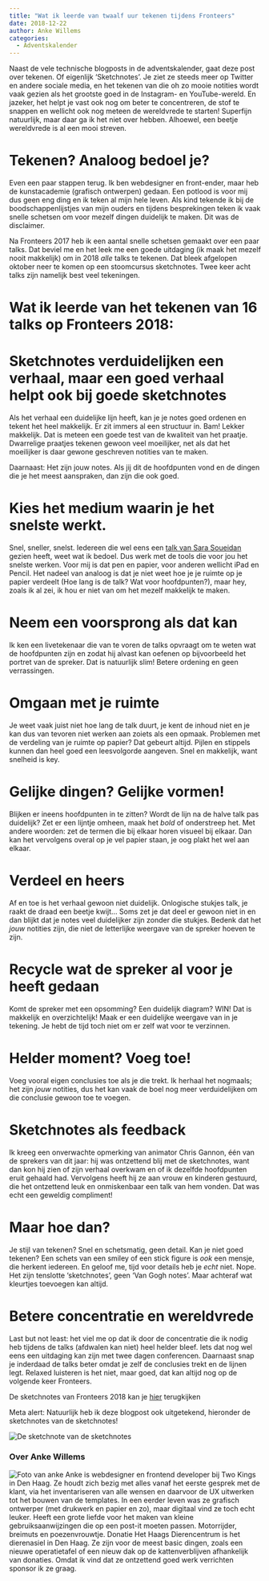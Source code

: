 ```yaml
---
title: "Wat ik leerde van twaalf uur tekenen tijdens Fronteers"
date: 2018-12-22
author: Anke Willems
categories: 
  - Adventskalender
---
```

Naast de vele technische blogposts in de adventskalender, gaat deze post over tekenen. Of eigenlijk ‘Sketchnotes’. Je ziet ze steeds meer op Twitter en andere sociale media, en het tekenen van die oh zo mooie notities wordt vaak gezien als het grootste goed in de Instagram- en YouTube-wereld. En jazeker, het helpt je vast ook nog om beter te concentreren, de stof te snappen en wellicht ook nog meteen de wereldvrede te starten! Superfijn natuurlijk, maar daar ga ik het niet over hebben. Alhoewel, een beetje wereldvrede is al een mooi streven.

# Tekenen? Analoog bedoel je?

Even een paar stappen terug. Ik ben webdesigner en front-ender, maar heb de kunstacademie (grafisch ontwerpen) gedaan. Een potlood is voor mij dus geen eng ding en ik teken al mijn hele leven. Als kind tekende ik bij de boodschappenlijstjes van mijn ouders en tijdens besprekingen teken ik vaak snelle schetsen om voor mezelf dingen duidelijk te maken. Dit was de disclaimer.

Na Fronteers 2017 heb ik een aantal snelle schetsen gemaakt over een paar talks. Dat beviel me en het leek me een goede uitdaging (ik maak het mezelf nooit makkelijk) om in 2018 _alle_ talks te tekenen. Dat bleek afgelopen oktober neer te komen op een stoomcursus sketchnotes. Twee keer acht talks zijn namelijk best veel tekeningen.

# Wat ik leerde van het tekenen van 16 talks op Fronteers 2018:

# Sketchnotes verduidelijken een verhaal, maar een goed verhaal helpt ook bij goede sketchnotes

Als het verhaal een duidelijke lijn heeft, kan je je notes goed ordenen en tekent het heel makkelijk. Er zit immers al een structuur in. Bam! Lekker makkelijk. Dat is meteen een goede test van de kwaliteit van het praatje. Dwarrelige praatjes tekenen gewoon veel moeilijker, net als dat het moeilijker is daar gewone geschreven notities van te maken.

Daarnaast: Het zijn jouw notes. Als jij dit de hoofdpunten vond en de dingen die je het meest aanspraken, dan zijn die ook goed.

# Kies het medium waarin je het snelste werkt.

Snel, sneller, snelst. Iedereen die wel eens een [talk van Sara Soueidan](https://vimeo.com/110569646) gezien heeft, weet wat ik bedoel. Dus werk met de tools die voor jou het snelste werken. Voor mij is dat pen en papier, voor anderen wellicht iPad en Pencil. Het nadeel van analoog is dat je niet weet hoe je je ruimte op je papier verdeelt (Hoe lang is de talk? Wat voor hoofdpunten?), maar hey, zoals ik al zei, ik hou er niet van om het mezelf makkelijk te maken.

# Neem een voorsprong als dat kan

Ik ken een livetekenaar die van te voren de talks opvraagt om te weten wat de hoofdpunten zijn en zodat hij alvast kan oefenen op bijvoorbeeld het portret van de spreker. Dat is natuurlijk slim! Betere ordening en geen verrassingen.

# Omgaan met je ruimte

Je weet vaak juist niet hoe lang de talk duurt, je kent de inhoud niet en je kan dus van tevoren niet werken aan zoiets als een opmaak. Problemen met de verdeling van je ruimte op papier? Dat gebeurt altijd. Pijlen en stippels kunnen dan heel goed een leesvolgorde aangeven. Snel en makkelijk, want snelheid is key.

# Gelijke dingen? Gelijke vormen!

Blijken er ineens hoofdpunten in te zitten? Wordt de lijn na de halve talk pas duidelijk? Zet er een lijntje omheen, maak het *bold* of onderstreep het. Met andere woorden: zet de termen die bij elkaar horen visueel bij elkaar. Dan kan het vervolgens overal op je vel papier staan, je oog plakt het wel aan elkaar.

# Verdeel en heers

Af en toe is het verhaal gewoon niet duidelijk. Onlogische stukjes talk, je raakt de draad een beetje kwijt… Soms zet je dat deel er gewoon niet in en dan blijkt dat je notes veel duidelijker zijn zonder die stukjes. Bedenk dat het _jouw_ notities zijn, die niet de letterlijke weergave van de spreker hoeven te zijn.

# Recycle wat de spreker al voor je heeft gedaan

Komt de spreker met een opsomming? Een duidelijk diagram? WIN! Dat is makkelijk en overzichtelijk! Maak er een duidelijke weergave van in je tekening. Je hebt de tijd toch niet om er zelf wat voor te verzinnen.

# Helder moment? Voeg toe!

Voeg vooral eigen conclusies toe als je die trekt. Ik herhaal het nogmaals; het zijn _jouw_ notities, dus het kan vaak de boel nog meer verduidelijken om die conclusie gewoon toe te voegen.

# Sketchnotes als feedback

Ik kreeg een onverwachte opmerking van animator Chris Gannon, één van de sprekers van dit jaar: hij was ontzettend blij met de sketchnotes, want dan kon hij zien of zijn verhaal overkwam en of ik dezelfde hoofdpunten eruit gehaald had. Vervolgens heeft hij ze aan vrouw en kinderen gestuurd, die het ontzettend leuk en onmiskenbaar een talk van hem vonden. Dat was echt een geweldig compliment!

# Maar hoe dan?

Je stijl van tekenen? Snel en schetsmatig, geen detail. Kan je niet goed tekenen? Een schets van een smiley of een stick figure is _ook_ een mensje, die herkent iedereen. En geloof me, tijd voor details heb je _echt_ niet. Nope. Het zijn tenslotte ‘sketchnotes’, geen ‘Van Gogh notes’. Maar achteraf wat kleurtjes toevoegen kan altijd.

# Betere concentratie en wereldvrede

Last but not least: het viel me op dat ik door de concentratie die ik nodig heb tijdens de talks (afdwalen kan niet) heel helder bleef. Iets dat nog wel eens een uitdaging kan zijn met twee dagen conferencen. Daarnaast snap je inderdaad de talks beter omdat je zelf de conclusies trekt en de lijnen legt. Relaxed luisteren is het niet, maar goed, dat kan altijd nog op de volgende keer Fronteers.

De sketchnotes van Fronteers 2018 kan je [hier](https://twitter.com/i/moments/1049300181647282178) terugkijken

Meta alert: Natuurlijk heb ik deze blogpost ook uitgetekend, hieronder de sketchnotes van de sketchnotes!

![De sketchnote van de sketchnotes](https://fronteers.nl/_img/adventskalender/blogpost-sketchnotes-anke-small.jpeg)

### Over Anke Willems
<img src="/archief/_img/adventskalender/anke.jpeg" alt="Foto van anke" class="floating-portrait">
Anke is webdesigner en frontend developer bij Two Kings in Den Haag. Ze houdt zich bezig met alles vanaf het eerste gesprek met de klant, via het inventariseren van alle wensen en daarvoor de UX uitwerken tot het bouwen van de templates. In een eerder leven was ze grafisch ontwerper (met drukwerk en papier en zo), maar digitaal vind ze toch echt leuker. Heeft een grote liefde voor het maken van kleine gebruiksaanwijzingen die op een post-it moeten passen. Motorrijder, breimuts en poezenvrouwtje.
Donatie
Het Haags Dierencentrum is het dierenasiel in Den Haag. Ze zijn voor de meest basic dingen, zoals een nieuwe operatietafel of een nieuw dak op de kattenverblijven afhankelijk van donaties. Omdat ik vind dat ze ontzettend goed werk verrichten sponsor ik ze graag.
